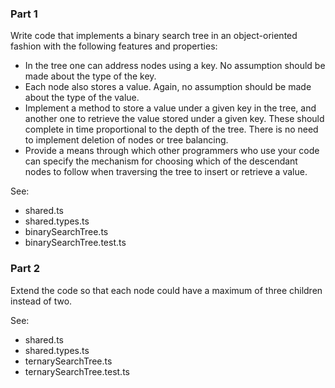 ### Part 1
Write code that implements a binary search tree in an object-oriented fashion with the following features and properties:
- In the tree one can address nodes using a key. No assumption should be made about the type of the key.
- Each node also stores a value. Again, no assumption should be made about the type of the value.
- Implement a method to store a value under a given key in the tree, and another one to retrieve the value stored under a given key. These should complete in time proportional to the depth of the tree. There is no need to implement deletion of nodes or tree balancing.
- Provide a means through which other programmers who use your code can specify the mechanism for choosing which of the descendant nodes to follow when traversing the tree to insert or retrieve a value.

See:
  - shared.ts
  - shared.types.ts
  - binarySearchTree.ts
  - binarySearchTree.test.ts

### Part 2
Extend the code so that each node could have a maximum of three children instead of two.

See:
  - shared.ts
  - shared.types.ts
  - ternarySearchTree.ts
  - ternarySearchTree.test.ts